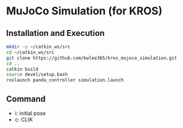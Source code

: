# MuJoCo Simulation (for KROS)

## Installation and Execution
```sh
mkdir -p ~/catkin_ws/src
cd ~/catkin_ws/src
git clone https://github.com/kwlee365/kros_mujoco_simulation.git
cd ..
catkin build
source devel/setup.bash
roslaunch panda_controller simulation.launch
```

## Command

- i: initial pose
- c: CLIK
